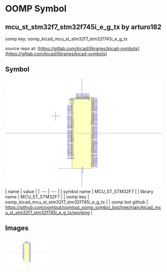 # OOMP Symbol  
## mcu_st_stm32f7_stm32f745i_e_g_tx  by arturo182  
  
oomp key: oomp_kicad_mcu_st_stm32f7_stm32f745i_e_g_tx  
  
source repo at: [https://gitlab.com/kicad/libraries/kicad-symbols](https://gitlab.com/kicad/libraries/kicad-symbols)  
## Symbol  
  
[![working.png](working_600.png)](working.png)  
| name | value | 
| --- | --- | 
| symbol name | MCU_ST_STM32F7 | 
| library name | MCU_ST_STM32F7 | 
| oomp key | oomp_kicad_mcu_st_stm32f7_stm32f745i_e_g_tx | 
| oomp bot github | https://github.com/oomlout/oomlout_oomp_symbol_bot/tree/main/kicad_mcu_st_stm32f7_stm32f745i_e_g_tx/working | 
## Images  
  
[![working.png](working_140.png)](working.png)  
